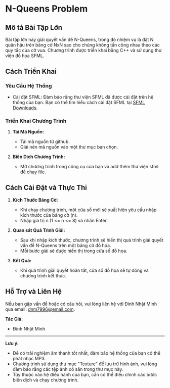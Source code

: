 # N-Queens Problem

## Mô tả Bài Tập Lớn

Bài tập lớn này giải quyết vấn đề N-Queens, trong đó nhiệm vụ là đặt N quân hậu trên bảng cờ NxN sao cho chúng không tấn công nhau theo các quy tắc của cờ vua. Chương trình được triển khai bằng C++ và sử dụng thư viện đồ họa SFML.

## Cách Triển Khai

### Yêu Cầu Hệ Thống

- Cài đặt SFML: Đảm bảo rằng thư viện SFML đã được cài đặt trên hệ thống của bạn. Bạn có thể tìm hiểu cách cài đặt SFML tại [SFML Downloads](https://www.sfml-dev.org/download.php).

### Triển Khai Chương Trình

1. **Tải Mã Nguồn:**
   - Tải mã nguồn từ github.
   - Giải nén mã nguồn vào một thư mục bạn chọn.

2. **Biên Dịch Chương Trình:**
   - Mở chương trình trong công cụ của bạn và add thêm thư viện sfml để chạy file.

## Cách Cài Đặt và Thực Thi

1. **Kích Thước Bảng Cờ:**
   - Khi chạy chương trình, một cửa sổ mới sẽ xuất hiện yêu cầu nhập kích thước của bảng cờ (n).
   - Nhập giá trị n (1 <= n <= 8) và nhấn Enter.

2. **Quan sát Quá Trình Giải:**
   - Sau khi nhập kích thước, chương trình sẽ hiển thị quá trình giải quyết vấn đề N-Queens trên một bảng cờ đồ họa.
   - Mỗi bước giải sẽ được hiển thị trong cửa sổ đồ họa.

3. **Kết Quả:**
   - Khi quá trình giải quyết hoàn tất, cửa sổ đồ họa sẽ tự đóng và chương trình kết thúc.

## Hỗ Trợ và Liên Hệ

Nếu bạn gặp vấn đề hoặc có câu hỏi, vui lòng liên hệ với Đinh Nhật Minh qua email: dnm7996@email.com.

**Tác Giả:**
- Đinh Nhật Minh

---
**Lưu ý:**
- Để có trải nghiệm âm thanh tốt nhất, đảm bảo hệ thống của bạn có thể phát nhạc MP3.
- Chương trình sử dụng thư mục "Texture" để lưu trữ hình ảnh, vui lòng đảm bảo rằng các tệp ảnh có sẵn trong thư mục này.
- Tùy thuộc vào hệ điều hành của bạn, cần có thể điều chỉnh các bước biên dịch và chạy chương trình.
